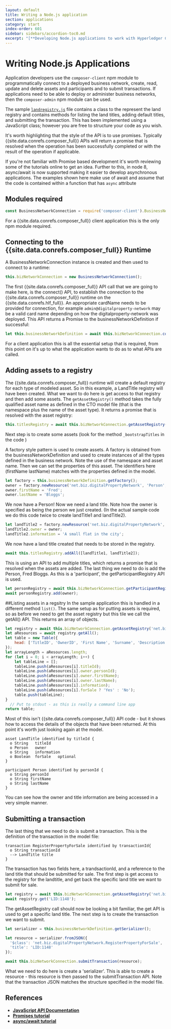 ```yaml
---
layout: default
title: Writing a Node.js application
section: applications
category: start
index-order: 601
sidebar: sidebars/accordion-toc0.md
excerpt: "[**Developing Node.js applications to work with Hyperledger Composer**](./node.html) allows you to  programmatically connect to a deployed business network, create, read, update and delete assets and participants and to submit transactions."
---
```


# Writing Node.js Applications


Application developers use the `composer-client` npm module to programmatically connect to a deployed business network, create, read, update and delete assets and participants and to submit transactions. If applications need to be able to deploy or administer business networks, then the `composer-admin` npm module can be used.

The sample [`landregistry.js`](https://github.com/hyperledger/composer-sample-applications/blob/master/packages/digitalproperty-app/lib/landRegistry.js) file contains a class to the represent the land registry and contains methods for listing the land titles, adding default titles, and submitting the transaction. This has been implemented using a JavaScript class; however you are free to structure your code as you wish.

It's worth highlighting that the style of the API is to use promises. Typically {{site.data.conrefs.composer_full}} APIs will return a promise that is resolved when the operation has been successfully completed or with the result of the operation if applicable.

If you're not familiar with Promise based development it's worth reviewing some of the tutorials online to get an idea. Further to this, in node 8, async/await is now supported making it easier to develop asynchronous applications. The examples shown here make use of await and assume that the code is contained within a function that has `async` attribute

## Modules required

```javascript
const BusinessNetworkConnection = require('composer-client').BusinessNetworkConnection;
```

For a {{site.data.conrefs.composer_full}} client application this is the only npm module required.

## Connecting to the {{site.data.conrefs.composer_full}} Runtime

A BusinessNetworkConnection instance is created and then used to connect to a runtime:

```javascript
this.bizNetworkConnection = new BusinessNetworkConnection();
```

The first {{site.data.conrefs.composer_full}} API call that we are going to make here, is the connect() API, to establish the connection to the {{site.data.conrefs.composer_full}} runtime on the {{site.data.conrefs.hlf_full}}.
An appropriate cardName needs to be provided for connection, for example `admin@digitalproperty-network` may be a valid card name depending on how the digitalproperty-network was deployed. This API returns a Promise to the businessNetworkDefinition if successful:

```javascript
let this.businessNetworkDefinition = await this.bizNetworkConnection.connect(cardName);
```

For a client application this is all the essential setup that is required, from this point on it's up to what the application wants to do as to what APIs are called.

## Adding assets to a registry

The {{site.data.conrefs.composer_full}} runtime will create a default registry for each type of modeled asset. So in this example, a LandTitle registry will have been created. What we want to do here is get access to that registry and then add some assets. The `getAssetRegistry()` method takes the fully qualified asset name as defined in the CTO model file (that is the namespace plus the name of the asset type). It returns a promise that is resolved with the asset registry:

```javascript
this.titlesRegistry = await this.bizNetworkConnection.getAssetRegistry('net.biz.digitalPropertyNetwork.LandTitle');
```

Next step is to create some assets (look for the method `_bootstrapTitles` in the code )

A factory style pattern is used to create assets. A factory is obtained from the businessNetworkDefinition and used to create instances of all the types defined in the business network.  Note the use of the namespace and asset name.  Then we can set the properties of this asset. The identifiers here (firstName lastName) matches with the properties defined in the model.

```javascript
let factory = this.businessNetworkDefinition.getFactory();
owner = factory.newResource('net.biz.digitalPropertyNetwork', 'Person', 'PID:1234567890');
owner.firstName = 'Fred';
owner.lastName = 'Bloggs';
```

We now have a Person! Now we need a land title. Note how the owner is specified as being the person we just created. (In the actual sample code we do this code twice to create landTitle1 and landTitle2).

```javascript
let landTitle2 = factory.newResource('net.biz.digitalPropertyNetwork', 'LandTitle', 'LID:6789');
landTitle2.owner = owner;
landTitle2.information = 'A small flat in the city';
```

We now have a land title created that needs to be stored in the registry.

```javascript
await this.titlesRegistry.addAll([landTitle1, landTitle2]);
```
This is using an API to add multiple titles, which returns a promise that is resolved when the assets are added. The last thing we need to do is add the Person, Fred Bloggs. As this is a 'participant', the getParticipantRegistry API is used.

```javascript
let personRegistry = await this.bizNetworkConnection.getParticipantRegistry('net.biz.digitalPropertyNetwork.Person');
await personRegistry.add(owner);
```

##Listing assets in a regsitry
In the sample application this is handled in a different method `list()`.  The same setup as for putting assets is required, so as before we need to get the asset registry but this tile we call the getAll() API. This returns an array of objects.


```javascript
let registry = await this.bizNetworkConnection.getAssetRegistry('net.biz.digitalPropertyNetwork.LandTitle');
let aResources = await registry.getAll();
let table = new Table({
    head: ['TitleID', 'OwnerID', 'First Name', 'Surname', 'Description', 'ForSale']
});
let arrayLength = aResources.length;
for (let i = 0; i < arrayLength; i++) {
    let tableLine = [];
    tableLine.push(aResources[i].titleId);
    tableLine.push(aResources[i].owner.personId);
    tableLine.push(aResources[i].owner.firstName);
    tableLine.push(aResources[i].owner.lastName);
    tableLine.push(aResources[i].information);
    tableLine.push(aResources[i].forSale ? 'Yes' : 'No');
    table.push(tableLine);
}
  // Put to stdout - as this is really a command line app
return table;
```
Most of this isn't {{site.data.conrefs.composer_full}} API code - but it shows how to access the details of the objects that have been returned. At this point it's worth just looking again at the model.

```
asset LandTitle identified by titleId {
  o String   titleId
  o Person   owner
  o String   information
  o Boolean  forSale   optional
}

participant Person identified by personId {
  o String personId
  o String firstName
  o String lastName
}
```
You can see how the owner and title information are being accessed in a very simple manner.

## Submitting a transaction
The last thing that we need to do is submit a transaction. This is the definition of the transaction in the model file:

```
transaction RegisterPropertyForSale identified by transactionId{
  o String transactionId
  --> LandTitle title
}
```

The transaction has two fields here, a trandsactionId, and a reference to the land title that should be submitted for sale. The first step is get access to the registry for the landtitle, and get back the specific land title we want to submit for sale.


```javascript
let registry = await this.bizNetworkConnection.getAssetRegistry('net.biz.digitalPropertyNetwork.LandTitle');
await registry.get('LID:1148');
```
The getAssetRegistry call should now be looking a bit familiar, the get API is used to get a specific land title.
The next step is to create the transaction we want to submit.

```javascript
let serializer = this.businessNetworkDefinition.getSerializer();

let resource = serializer.fromJSON({
  '$class': 'net.biz.digitalPropertyNetwork.RegisterPropertyForSale',
  'title': 'LID:1148'
});

await this.bizNetworkConnection.submitTransaction(resource);

```
What we need to do here is create a 'serializer'.  This is able to create a resource - this resource is then passed to the submitTransaction API. Note that the transaction JSON matches the structure specified in the model file.

## References

* [**JavaScript API Documentation**](../api/api-doc-index.html)
* [**Promises tutorial**](https://scotch.io/tutorials/understanding-javascript-promises-pt-i-background-basics)
* [**async/await tutorial**](https://codeburst.io/javascript-es-2017-learn-async-await-by-example-48acc58bad65)
